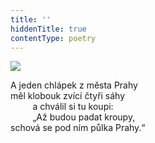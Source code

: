 ```yaml
---
title: ''
hiddenTitle: true
contentType: poetry
---
```


<section>

![](../Images/080.jpg)

A jeden chlápek z města Prahy  
měl klobouk zvící čtyři sáhy  
         a chválil si tu koupi:  
         „Až budou padat kroupy,  
schová se pod ním půlka Prahy.“

</section>
